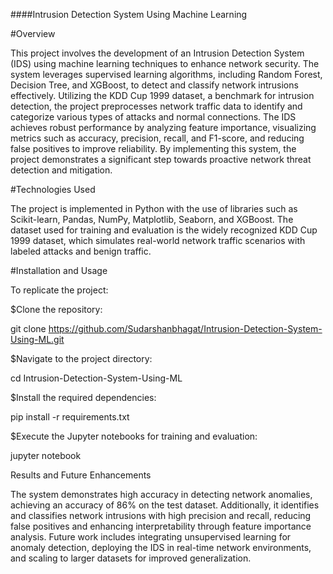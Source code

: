 ####Intrusion Detection System Using Machine Learning

#Overview

This project involves the development of an Intrusion Detection System (IDS) using machine learning
techniques to enhance network security. The system leverages supervised learning algorithms, including
Random Forest, Decision Tree, and XGBoost, to detect and classify network intrusions effectively. 
Utilizing the KDD Cup 1999 dataset, a benchmark for intrusion detection, the project preprocesses 
network traffic data to identify and categorize various types of attacks and normal connections. 
The IDS achieves robust performance by analyzing feature importance, visualizing metrics such as
accuracy, precision, recall, and F1-score, and reducing false positives to improve reliability. 
By implementing this system, the project demonstrates a significant step towards proactive network
threat detection and mitigation.

#Technologies Used

The project is implemented in Python with the use of libraries such as
Scikit-learn, Pandas, NumPy, Matplotlib, Seaborn, and XGBoost.
The dataset used for training and evaluation is the widely recognized
KDD Cup 1999 dataset, which simulates real-world network traffic scenarios
with labeled attacks and benign traffic.

#Installation and Usage

To replicate the project:

$Clone the repository:

git clone https://github.com/Sudarshanbhagat/Intrusion-Detection-System-Using-ML.git

$Navigate to the project directory:

cd Intrusion-Detection-System-Using-ML

$Install the required dependencies:

pip install -r requirements.txt

$Execute the Jupyter notebooks for training and evaluation:

jupyter notebook

Results and Future Enhancements

The system demonstrates high accuracy in detecting network anomalies, 
achieving an accuracy of 86% on the test dataset. Additionally, it
identifies and classifies network intrusions with high precision and 
recall, reducing false positives and enhancing interpretability through 
feature importance analysis. Future work includes integrating unsupervised
learning for anomaly detection, deploying the IDS in real-time network
environments, and scaling to larger datasets for improved generalization.
